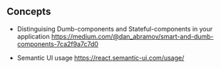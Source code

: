 ## Concepts

* Distinguising Dumb-components and Stateful-components in your application
 https://medium.com/@dan_abramov/smart-and-dumb-components-7ca2f9a7c7d0

* Semantic UI usage
https://react.semantic-ui.com/usage/

 